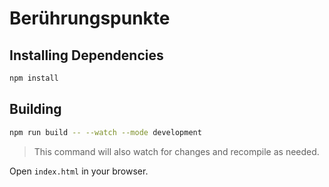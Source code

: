 # Berührungspunkte

## Installing Dependencies

```bash
npm install
```

## Building

```bash
npm run build -- --watch --mode development
```

> This command will also watch for changes and recompile as needed.

Open `index.html` in your browser.
